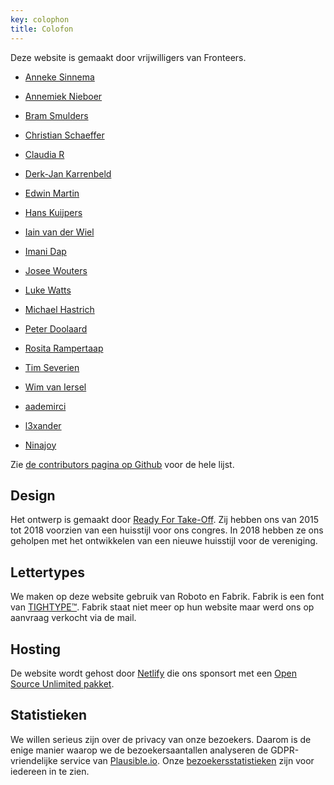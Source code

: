 ```yaml
---
key: colophon
title: Colofon
---
```


Deze website is gemaakt door vrijwilligers van Fronteers.

- [Anneke Sinnema](https://github.com/anneke)
- [Annemiek Nieboer](https://github.com/AnnemiekNieboer)
- [Bram Smulders](https://github.com/bramsmulders)
- [Christian Schaeffer](https://github.com/Schepp)
- [Claudia R](https://github.com/Mangamaui)
- [Derk-Jan Karrenbeld](https://github.com/SleeplessByte)
- [Edwin Martin](https://github.com/edwinm)
- [Hans Kuijpers](https://github.com/hans2103)
- [Iain van der Wiel](https://github.com/iainvdw)
- [Imani Dap](https://github.com/maniflames)
- [Josee Wouters](https://github.com/JoseeWouters)
- [Luke Watts](https://github.com/thisislawatts)
- [Michael Hastrich](https://github.com/michaelhastrich)
- [Peter Doolaard](https://github.com/peterdoolaard)
- [Rosita Rampertaap](https://github.com/Rosita311)
- [Tim Severien](https://github.com/timseverien)
- [Wim van Iersel](https://github.com/banaan666)

- [aademirci](https://github.com/aademirci)
- [l3xander](https://github.com/l3xander)
- [Ninajoy](https://github.com/Ninajoy)

Zie [de contributors pagina op Github](https://github.com/fronteers/website/graphs/contributors) voor de hele lijst.

## Design

Het ontwerp is gemaakt door [Ready For Take-Off](https://rfto.nl/). Zij hebben ons van 2015 tot 2018 voorzien van een huisstijl voor ons congres. In 2018 hebben ze ons geholpen met het ontwikkelen van een nieuwe huisstijl voor de vereniging.

## Lettertypes

We maken op deze website gebruik van Roboto en Fabrik. Fabrik is een font van [TIGHTYPE™](https://tightype.com/). Fabrik staat niet meer op hun website maar werd ons op aanvraag verkocht via de mail.

## Hosting

De website wordt gehost door [Netlify](https://www.netlify.com) die ons sponsort met een [Open Source Unlimited pakket](https://www.netlify.com/legal/open-source-policy/).

## Statistieken

We willen serieus zijn over de privacy van onze bezoekers. Daarom is de enige manier waarop we de bezoekersaantallen analyseren de GDPR-vriendelijke service van [Plausible.io](https://plausible.io/). Onze [bezoekersstatistieken](https://plausible.io/fronteers.nl) zijn voor iedereen in te zien.

